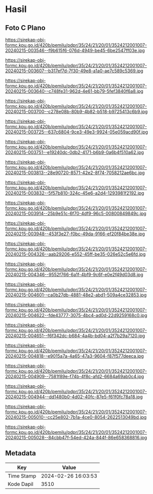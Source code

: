 # Hasil

## Foto C Plano

https://sirekap-obj-formc.kpu.go.id/420b/pemilu/pdpr/35/24/21/20/01/3524212001007-20240215-003546--f9b615f6-076d-4949-be45-6be2547ff03e.jpg

https://sirekap-obj-formc.kpu.go.id/420b/pemilu/pdpr/35/24/21/20/01/3524212001007-20240215-003607--b317ef7d-7f30-49e8-a1a0-ae7c589c5369.jpg

https://sirekap-obj-formc.kpu.go.id/420b/pemilu/pdpr/35/24/21/20/01/3524212001007-20240215-003640--c748fe31-962d-4e61-bb79-5fef3840f6a8.jpg

https://sirekap-obj-formc.kpu.go.id/420b/pemilu/pdpr/35/24/21/20/01/3524212001007-20240215-003700--c278e08b-80b9-4b82-b518-b9725413c6b9.jpg

https://sirekap-obj-formc.kpu.go.id/420b/pemilu/pdpr/35/24/21/20/01/3524212001007-20240215-003725--637c6804-9ce3-49e3-9924-05e059acd90f.jpg

https://sirekap-obj-formc.kpu.go.id/420b/pemilu/pdpr/35/24/21/20/01/3524212001007-20240215-003751--e19240dc-0db2-4171-b6b9-0a6b4f510a62.jpg

https://sirekap-obj-formc.kpu.go.id/420b/pemilu/pdpr/35/24/21/20/01/3524212001007-20240215-003813--28e90720-8571-42e2-8f74-7058212ae6bc.jpg

https://sirekap-obj-formc.kpu.go.id/420b/pemilu/pdpr/35/24/21/20/01/3524212001007-20240215-003832--5f57b810-324c-45e6-a2d4-1293981f2192.jpg

https://sirekap-obj-formc.kpu.go.id/420b/pemilu/pdpr/35/24/21/20/01/3524212001007-20240215-003914--25b9e51c-6f70-4df9-96c5-00800849849c.jpg

https://sirekap-obj-formc.kpu.go.id/420b/pemilu/pdpr/35/24/21/20/01/3524212001007-20240215-003948--453f3e27-f0bc-49da-9166-ef20f84be38e.jpg

https://sirekap-obj-formc.kpu.go.id/420b/pemilu/pdpr/35/24/21/20/01/3524212001007-20240215-004326--aab29206-e552-45ff-be35-026e52c5e6fd.jpg

https://sirekap-obj-formc.kpu.go.id/420b/pemilu/pdpr/35/24/21/20/01/3524212001007-20240215-004346--9552f766-6a1f-4bf9-9c6f-e0e2f49d03d8.jpg

https://sirekap-obj-formc.kpu.go.id/420b/pemilu/pdpr/35/24/21/20/01/3524212001007-20240215-004601--ca0b27db-4881-48e2-abd1-509a4ce32853.jpg

https://sirekap-obj-formc.kpu.go.id/420b/pemilu/pdpr/35/24/21/20/01/3524212001007-20240215-004622--fde43777-3075-4bc4-ad0d-22d9259168c0.jpg

https://sirekap-obj-formc.kpu.go.id/420b/pemilu/pdpr/35/24/21/20/01/3524212001007-20240215-004651--f6f342dc-b684-4a4b-bd04-a2f7b29a7120.jpg

https://sirekap-obj-formc.kpu.go.id/420b/pemilu/pdpr/35/24/21/20/01/3524212001007-20240215-004818--e9015a7a-4a65-47a3-9604-f87f577deeca.jpg

https://sirekap-obj-formc.kpu.go.id/420b/pemilu/pdpr/35/24/21/20/01/3524212001007-20240215-004909--7581f89e-f74b-4f8c-afd2-6684a69ab0c4.jpg

https://sirekap-obj-formc.kpu.go.id/420b/pemilu/pdpr/35/24/21/20/01/3524212001007-20240215-004944--dd1480b0-4d02-40fc-87e5-f61f0fc78a18.jpg

https://sirekap-obj-formc.kpu.go.id/420b/pemilu/pdpr/35/24/21/20/01/3524212001007-20240215-005010--cc25e802-7b1a-4ce0-8054-2622513049bd.jpg

https://sirekap-obj-formc.kpu.go.id/420b/pemilu/pdpr/35/24/21/20/01/3524212001007-20240215-005028--84cbb47f-54ed-424a-844f-86e658368816.jpg


## Metadata

| Key        | Value               |
| ---------- | ------------------- |
| Time Stamp | 2024-02-26 16:03:53 |
| Kode Dapil | 3510                |



